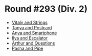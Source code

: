 # Round #293 (Div. 2)

* [Vitaly and Strings][]
* [Tanya and Postcard][]
* [Anya and Smartphone][]
* [Ilya and Escalator][]
* [Arthur and Questions][]
* [Pasha and Pipe][]

[Vitaly and Strings]:   http://codeforces.com/contest/518/problem/A
[Tanya and Postcard]:   http://codeforces.com/contest/518/problem/B
[Anya and Smartphone]:  http://codeforces.com/contest/518/problem/C
[Ilya and Escalator]:   http://codeforces.com/contest/518/problem/D
[Arthur and Questions]: http://codeforces.com/contest/518/problem/E
[Pasha and Pipe]:       http://codeforces.com/contest/518/problem/F
